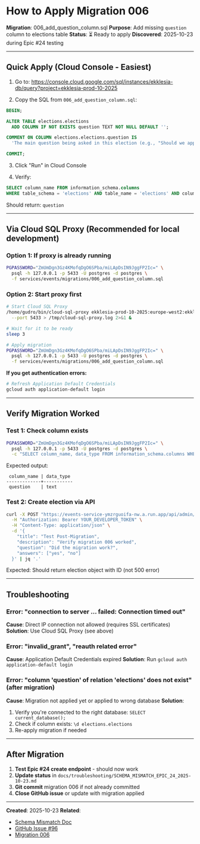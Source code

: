 # How to Apply Migration 006

**Migration**: 006_add_question_column.sql
**Purpose**: Add missing `question` column to elections table
**Status**: ⏳ Ready to apply
**Discovered**: 2025-10-23 during Epic #24 testing

---

## Quick Apply (Cloud Console - Easiest)

1. Go to: https://console.cloud.google.com/sql/instances/ekklesia-db/query?project=ekklesia-prod-10-2025

2. Copy the SQL from `006_add_question_column.sql`:

```sql
BEGIN;

ALTER TABLE elections.elections
  ADD COLUMN IF NOT EXISTS question TEXT NOT NULL DEFAULT '';

COMMENT ON COLUMN elections.elections.question IS
  'The main question being asked in this election (e.g., "Should we approve the budget?")';

COMMIT;
```

3. Click "Run" in Cloud Console

4. Verify:
```sql
SELECT column_name FROM information_schema.columns
WHERE table_schema = 'elections' AND table_name = 'elections' AND column_name = 'question';
```

Should return: `question`

---

## Via Cloud SQL Proxy (Recommended for local development)

### Option 1: If proxy is already running

```bash
PGPASSWORD="ZmUmDgn3Gz4KMofqDgO6SPba/miLApDsIN9JggFP2Ic=" \
  psql -h 127.0.0.1 -p 5433 -U postgres -d postgres \
  -f services/events/migrations/006_add_question_column.sql
```

### Option 2: Start proxy first

```bash
# Start Cloud SQL Proxy
/home/gudro/bin/cloud-sql-proxy ekklesia-prod-10-2025:europe-west2:ekklesia-db \
  --port 5433 > /tmp/cloud-sql-proxy.log 2>&1 &

# Wait for it to be ready
sleep 3

# Apply migration
PGPASSWORD="ZmUmDgn3Gz4KMofqDgO6SPba/miLApDsIN9JggFP2Ic=" \
  psql -h 127.0.0.1 -p 5433 -U postgres -d postgres \
  -f services/events/migrations/006_add_question_column.sql
```

**If you get authentication errors:**
```bash
# Refresh Application Default Credentials
gcloud auth application-default login
```

---

## Verify Migration Worked

### Test 1: Check column exists
```bash
PGPASSWORD="ZmUmDgn3Gz4KMofqDgO6SPba/miLApDsIN9JggFP2Ic=" \
  psql -h 127.0.0.1 -p 5433 -U postgres -d postgres \
  -c "SELECT column_name, data_type FROM information_schema.columns WHERE table_schema = 'elections' AND table_name = 'elections' AND column_name = 'question';"
```

Expected output:
```
 column_name | data_type
-------------+-----------
 question    | text
```

### Test 2: Create election via API
```bash
curl -X POST "https://events-service-ymzrguoifa-nw.a.run.app/api/admin/elections" \
  -H "Authorization: Bearer YOUR_DEVELOPER_TOKEN" \
  -H "Content-Type: application/json" \
  -d '{
    "title": "Test Post-Migration",
    "description": "Verify migration 006 worked",
    "question": "Did the migration work?",
    "answers": ["yes", "no"]
  }' | jq '.'
```

Expected: Should return election object with ID (not 500 error)

---

## Troubleshooting

### Error: "connection to server ... failed: Connection timed out"
**Cause**: Direct IP connection not allowed (requires SSL certificates)
**Solution**: Use Cloud SQL Proxy (see above)

### Error: "invalid_grant", "reauth related error"
**Cause**: Application Default Credentials expired
**Solution**: Run `gcloud auth application-default login`

### Error: "column 'question' of relation 'elections' does not exist" (after migration)
**Cause**: Migration not applied yet or applied to wrong database
**Solution**:
1. Verify you're connected to the right database: `SELECT current_database();`
2. Check if column exists: `\d elections.elections`
3. Re-apply migration if needed

---

## After Migration

1. **Test Epic #24 create endpoint** - should now work
2. **Update status** in `docs/troubleshooting/SCHEMA_MISMATCH_EPIC_24_2025-10-23.md`
3. **Git commit** migration 006 if not already committed
4. **Close GitHub issue** or update with migration applied

---

**Created**: 2025-10-23
**Related**:
- [Schema Mismatch Doc](../../../docs/troubleshooting/SCHEMA_MISMATCH_EPIC_24_2025-10-23.md)
- [GitHub Issue #96](https://github.com/sosialistaflokkurinn/ekklesia/issues/96)
- [Migration 006](./006_add_question_column.sql)
